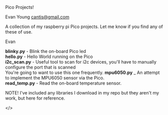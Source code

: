 Pico Projects!

Evan Young
cantis@gmail.com

A collection of my raspberry pi Pico projects.
Let me know if you find any of these of use.

Evan

**blinky.py** - Blink the on-board Pico led <br/>
**hello.py** - Hello World running on the Pico <br/>
**i2c_scan.py** - Useful tool to scan for i2c devices, you'll have to manually configure the port that is scanned<br/>
You're going to want to use this one frequently.
**mpu6050.py** \_ An attempt to implement the MPU6050 sensor via the Pico.<br/>
**read_temp.py** - Read the on-board temperature sensor.<br/>

NOTE! I've included any libraries I download in my repo but they aren't my work, but here for reference.

</>
